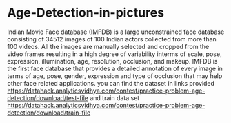 # Age-Detection-in-pictures
Indian Movie Face database (IMFDB) is a large unconstrained face database consisting of 34512 images of 100 Indian actors collected from more than 100 videos. All the images are manually selected and cropped from the video frames resulting in a high degree of variability interms of scale, pose, expression, illumination, age, resolution, occlusion, and makeup. IMFDB is the first face database that provides a detailed annotation of every image in terms of age, pose, gender, expression and type of occlusion that may help other face related applications. you can find the dataset in links provided https://datahack.analyticsvidhya.com/contest/practice-problem-age-detection/download/test-file   and train data set https://datahack.analyticsvidhya.com/contest/practice-problem-age-detection/download/train-file
